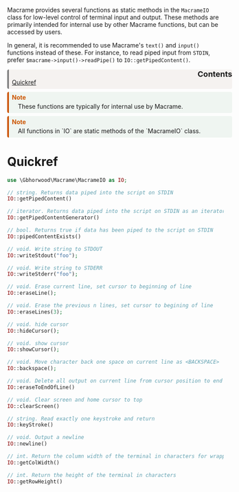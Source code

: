 Macrame provides several functions as static methods in the `MacrameIO` class for low-level control of terminal input and output. These methods are primarily intended for internal use by other Macrame functions, but can be accessed by users.

In general, it is recommended to use Macrame's `text()` and `input()` functions instead of these. For instance, to read piped input from `STDIN`, prefer `$macrame->input()->readPipe()` to `IO::getPipedContent()`.

<div style='background-color:#F5F2F0; border-left: solid #808080 4px; border-radius: 4px; padding-left:0.5em; padding-bottom:0.5em; margin-top:0.5em; margin-bottom:0.5em; margin-right:-20px'>
<div style="width:100%; text-align:right;padding-right:30px"><a style="text-decoration: none; font-size: large;"><b>Contents</b></a></div>
<a href="#quickref">Quickref</a><br>
</div>

<div style='background-color:#EFF5F1; border-left: solid #CC5500 4px; border-radius: 4px; padding-left:0.5em; padding-bottom:0.5em; margin-top:0.5em; margin-bottom:0.5em; margin-right:-20px'>
    <span>
        <div style='color:#cc5500; padding-bottom:0.3em; padding-top:0.3em'>
            <b>Note</b>
        </div>
        <div style='margin-left:1em;'>
            These functions are typically for internal use by Macrame.
        </div>
    </span>
</div>

<div style='background-color:#EFF5F1; border-left: solid #CC5500 4px; border-radius: 4px; padding-left:0.5em; padding-bottom:0.5em; margin-top:0.5em; margin-bottom:0.5em; margin-right:-20px'>
    <span>
        <div style='color:#cc5500; padding-bottom:0.3em; padding-top:0.3em'>
            <b>Note</b>
        </div>
        <div style='margin-left:1em;'>
            All functions in `IO` are static methods of the `MacrameIO` class.
        </div>
    </span>
</div>

# Quickref
```PHP
use \Gbhorwood\Macrame\MacrameIO as IO;

// string. Returns data piped into the script on STDIN
IO::getPipedContent()

// iterator. Returns data piped into the script on STDIN as an iterator
IO::getPipedContentGenerator()

// bool. Returns true if data has been piped to the script on STDIN
IO::pipedContentExists()

// void. Write string to STDOUT
IO::writeStdout("foo");

// void. Write string to STDERR
IO::writeStderr("foo");

// void. Erase current line, set cursor to beginning of line
IO::eraseLine();

// void. Erase the previous n lines, set cursor to begining of line
IO::eraseLines(3);

// void. hide cursor
IO::hideCursor();

// void. show cursor
IO::showCursor();

// void. Move character back one space on current line as <BACKSPACE>
IO::backspace();

// void. Delete all output on current line from cursor position to end of line
IO::eraseToEndOfLine()

// void. Clear screen and home cursor to top
IO::clearScreen()

// string. Read exactly one keystroke and return
IO::keyStroke()

// void. Output a newline
IO::newline()

// int. Return the column width of the terminal in characters for wrapping text. This is not the same as the absolute col width.
IO::getColWidth()

// int. Return the height of the terminal in characters
IO::getRowHeight()

```

